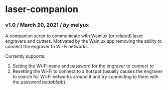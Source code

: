 # laser-companion
### v1.0 / March 20, 2021 / *by* melyux

A companion script to communicate with Wainlux (or related) laser engravers and cutters. Motivated by the Wainlux app removing the ability to connect the engraver to Wi-Fi networks.

Currently supports:

1. Setting the Wi-Fi name and password for the engraver to connect to
2. Resetting the Wi-Fi to connect to a hotspot (usually causes the engraver to search for Wi-Fi networks around it and try connecting to them with the password *aaaabbbb*).
